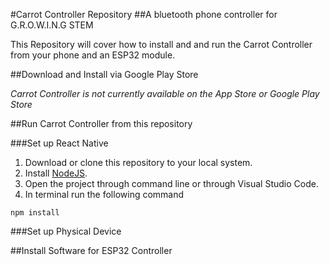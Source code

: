 #Carrot Controller Repository
##A bluetooth phone controller for G.R.O.W.I.N.G STEM 

This Repository will cover how to install and and run the Carrot Controller from your phone and an ESP32 module. 

##Download and Install via Google Play Store

_Carrot Controller is not currently available on the App Store or Google Play Store_

##Run Carrot Controller from this repository

###Set up React Native
1. Download or clone this repository to your local system.
2. Install [NodeJS](https://nodejs.org/en/download).
3. Open the project through command line or through Visual Studio Code.
4. In terminal run the following command 

`npm install`

###Set up Physical Device



##Install Software for ESP32 Controller

